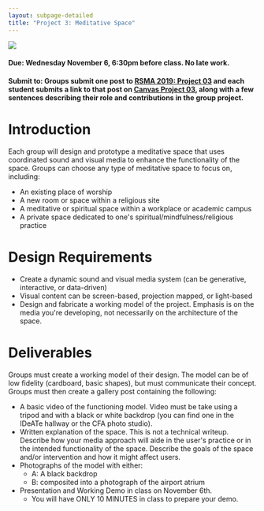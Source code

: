 ```yaml
---
layout: subpage-detailed
title: "Project 3: Meditative Space"
---
```


<img
src="{{site.baseurl}}/assets/airport_terminal.jpg" 
style="max-width: 600px;" 
/>

#### Due: Wednesday November 6, 6:30pm before class. No late work.

#### Submit to: Groups submit one post to [RSMA 2019: Project 03](http://ideate.xsead.cmu.edu/gallery/pools/03-meditative-space/) and each student submits a link to that post on [Canvas Project 03](https://canvas.cmu.edu/courses/11945/assignments/180416), along with a few sentences describing their role and contributions in the group project.

# Introduction

Each group will design and prototype a meditative space that uses coordinated sound and visual media to enhance the functionality of the space. Groups can choose any type of meditative space to focus on, including:

- An existing place of worship
- A new room or space within a religious site
- A meditative or spiritual space within a workplace or academic campus
- A private space dedicated to one's spiritual/mindfulness/religious practice


# Design Requirements

- Create a dynamic sound and visual media system (can be generative, interactive, or data-driven)
- Visual content can be screen-based, projection mapped, or light-based
- Design and fabricate a working model of the project. Emphasis is on the media you're developing, not necessarily on the architecture of the space.


# Deliverables

Groups must create a working model of their design. The model can be of low fidelity (cardboard, basic shapes), but must communicate their concept. Groups must then create a gallery post containing the following:

- A basic video of the functioning model. Video must be take using a tripod and with a black or white backdrop (you can find one in the IDeATe hallway or the CFA photo studio).
- Written explanation of the space. This is not a technical writeup. Describe how your media approach will aide in the user's practice or in the intended functionality of the space. Describe the goals of the space and/or intervention and how it might affect users.
- Photographs of the model with either:
  - A: A black backdrop
  - B: composited into a photograph of the airport atrium
- Presentation and Working Demo in class on November 6th.
  - You will have ONLY 10 MINUTES in class to prepare your demo.
